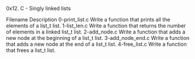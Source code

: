 0x12. C - Singly linked lists 


Filename		Description
0-print_list.c 		Write a function that prints all the elements of a list_t list.
1-list_len.c		Write a function that returns the number of elements in a linked list_t list.
2-add_node.c		Write a function that adds a new node at the beginning of a list_t list.
3-add_node_end.c	Write a function that adds a new node at the end of a list_t list.
4-free_list.c		Write a function that frees a list_t list.

